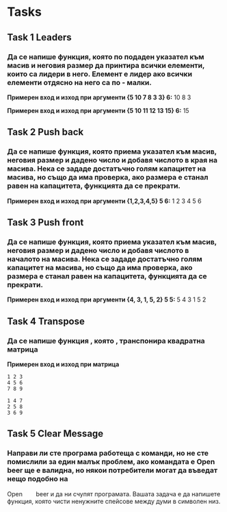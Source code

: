 # Tasks

## Task 1 Leaders

### Да се напише функция, която по подаден указател към масив и неговия размер да принтира всички елементи, които са лидери в него. Елемент е лидер ако всички елементи отдясно на него са по - малки.

**Примерен вход и изход при аргументи {5 10 7 8 3 3} 6:** 10 8 3

**Примерен вход и изход при аргументи {5 10 11 12 13 15} 6:** 15

## Task 2 Push back

### Да се напише функция, която приема указател към масив, неговия размер и дадено число и добавя числото в края на масива. Нека се зададе достатъчно голям капацитет на масива, но също да има проверка, ако размера е станал равен на капацитета, функцията да се прекрати. 

**Примерен вход и изход при аргументи {1,2,3,4,5} 5 6:** 1 2 3 4 5 6

## Task 3 Push front
### Да се напише функция, която приема указател към масив, неговия размер и дадено число и добавя числото в началото на масива. Нека се зададе достатъчно голям капацитет на масива, но също да има проверка, ако размера е станал равен на капацитета, функцията да се прекрати. 

**Примерен вход и изход при аргументи {4, 3, 1, 5, 2} 5 5:** 5 4 3 1 5 2

## Task 4 Transpose

### Да се напише функция , която , транспонира квадратна матрица
**Примерен вход и изход при матрица**
```
1 2 3
4 5 6
7 8 9

1 4 7
2 5 8
3 6 9
```

## Task 5 Clear Message
### Направи ли сте програма работеща с команди, но не сте помислили за един малък проблем, ако командата е Open beer ще е валидна, но някои потребители могат да въведат нещо подобно на  
Open &nbsp;&nbsp;&nbsp;&nbsp;&nbsp;&nbsp; beer и да ни счупят програмата. Вашата задача е да напишете функция, която чисти ненужните спейсове между думи в символен низ.  

